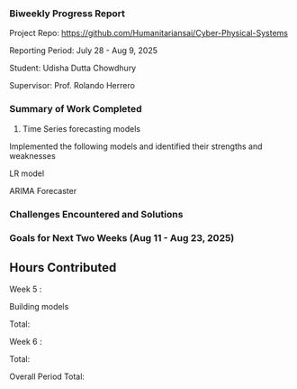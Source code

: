 ### Biweekly Progress Report

Project Repo: https://github.com/Humanitariansai/Cyber-Physical-Systems

Reporting Period: July 28 - Aug 9, 2025

Student: Udisha Dutta Chowdhury

Supervisor: Prof. Rolando Herrero

### Summary of Work Completed

1. Time Series forecasting models

Implemented the following models and identified their strengths and weaknesses

LR model

ARIMA Forecaster

### Challenges Encountered and Solutions






### Goals for Next Two Weeks (Aug 11 - Aug 23, 2025)


## Hours Contributed

Week 5 : 

Building models

Total:

Week 6 : 



Total: 

Overall Period Total: 

